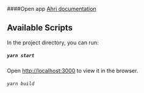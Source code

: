 ####Open app
[Ahri documentation](http://localhost:3000)
## Available Scripts

In the project directory, you can run:

##### `yarn start`
Open [http://localhost:3000](http://localhost:3000) to view it in the browser.

###### `yarn build`
